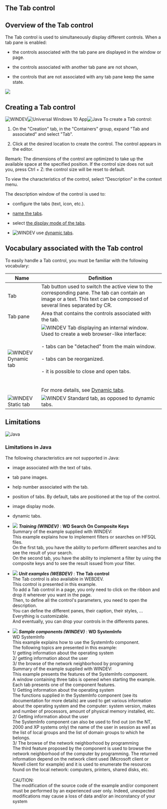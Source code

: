 


## The Tab control
			



<a name="NOTE1"></a>
<a name="NOTE1_1"></a>


## Overview of the Tab control
<a name="overview_the_tab_control_ELTTEXTE000224"></a>
The Tab control is used to simultaneously display different controls. When a tab pane is enabled:

- the controls associated with the tab pane are displayed in the window or page.

- the controls associated with another tab pane are not shown, 

- the controls that are not associated with any tab pane keep the same state.




![](https://doc.pcsoft.fr/en-US/images/image.awp?langid=3&name=Champ%20onglet.jpg)








## Creating a Tab control
<a name="creating_tab_control_ELTTEXTE000248"></a>
![WINDEV](https://doc.pcsoft.fr/ext/images/us/WD.png)![Universal Windows 10 App](https://doc.pcsoft.fr/ext/images/us/UNIVERSALAPP.png)![Java](https://doc.pcsoft.fr/ext/images/us/JAVA.png) To create a Tab control:

1. On the "Creation" tab, in the "Containers" group, expand "Tab and associated" and select "Tab".

2. Click at the desired location to create the control. The control appears in the editor.




Remark: The dimensions of the control are optimized to take up the available space at the specified position. If the control size does not suit you, press Ctrl + Z: the control size will be reset to default.

To view the characteristics of the control, select "Description" in the context menu. 

The description window of the control is used to: 

- configure the tabs (text, icon, etc.). 

- [name the tabs](../WDChamp/1013196.md). 

- select [the display mode of the tabs](../WDChamp/1013274.md). 

- ![WINDEV](https://doc.pcsoft.fr/ext/images/us/WD.png) use [dynamic tabs](../WDChamp/1013299.md). 




<a name="NOTE2"></a>
<a name="NOTE2_1"></a>


## Vocabulary associated with the Tab control
<a name="vocabulary_associated_with_the_tab_control_ELTTEXTE000282"></a>
To easily handle a Tab control, you must be familiar with the following vocabulary:

| Name | Definition |
| --- | --- |
| Tab | Tab button used to switch the active view to the corresponding pane. The tab can contain an image or a text. This text can be composed of several lines separated by CR. |
| Tab pane | Area that contains the controls associated with the tab. |
| ![WINDEV](https://doc.pcsoft.fr/ext/images/us/WD.png) Dynamic tab | ![WINDEV](https://doc.pcsoft.fr/ext/images/us/WD.png) Tab displaying an internal window. Used to create a web browser-like interface:<br><br>- tabs can be "detached" from the main window.<br><br>- tabs can be reorganized.<br><br>- it is possible to close and open tabs.<br><br><br>For more details, see [Dynamic tabs](../WDChamp/1013299.md). |
| ![WINDEV](https://doc.pcsoft.fr/ext/images/us/WD.png) Static tab | ![WINDEV](https://doc.pcsoft.fr/ext/images/us/WD.png) Standard tab, as opposed to dynamic tabs. |



<a name="NOTE3"></a>
<a name="NOTE3_1"></a>


## Limitations
<a name="limitations_ELTTEXTE000306"></a>
![Java](https://doc.pcsoft.fr/ext/images/us/JAVA.png) 

### Limitations in Java
<a name="limitations_java_ELTPARAGRAPHE000164"></a>

The following characteristics are not supported in Java:

- image associated with the text of tabs.

- tab pane images.

- help number associated with the tab.

- position of tabs. By default, tabs are positioned at the top of the control.

- image display mode. 

- dynamic tabs.





- ![](https://doc.pcsoft.fr/en-US/images/image.awp?langid=3&name=WDSearchOnCompositeKeys.gif) ***Training (WINDEV)*** : **WD Search On Composite Keys** <br>Summary of the example supplied with WINDEV:	<br>This example explains how to implement filters or searches on HFSQL files. <br>On the first tab, you have the ability to perform different searches and to see the result of your search.<br>On the second tab, you have the ability to implement a filter by using the composite keys and to see the result issued from your filter.
- ![](https://doc.pcsoft.fr/en-US/images/image.awp?langid=3&name=TheTabcontrol.gif) ***Unit examples (WEBDEV)*** : **The Tab control** <br>The Tab control is also available in WEBDEV.<br>This control is presented in this example.<br>To add a Tab control in a page, you only need to click on the ribbon and drop it wherever you want in the page.<br>Then, to define all the control's parameters, you need to open the description.<br>You can define the different panes, their caption, their styles, ...<br>Everything is customizable.<br>And eventually, you can drop your controls in the differents panes.
- ![](https://doc.pcsoft.fr/en-US/images/image.awp?langid=3&name=WDSystemInfo.gif) ***Sample components (WINDEV)*** : **WD SystemInfo** <br>WD SystemInfo<br>This example explains how to use the SystemInfo component.<br>The following topics are presented in this example:<br>1/ getting information about the operating system <br>2/ getting information about the user<br>3/ the browse of the network neighborhood by programing<br>Summary of the example supplied with WINDEV:	<br>This example presents the features of the SystemInfo component. <br>A window containing three tabs is opened when starting the example. <br>Each tab presents one of the component features.<br>1/ Getting information about the operating system<br>The functions supplied in the SystemInfo component (see its documentation for more details) are used to get various information about the operating system and the computer: system version, makes and number of processors, amount of physical memory installed, etc.<br>2/ Getting information about the user<br>The SystemInfo component can also be used to find out (on the NT, 2000 and XP systems only) the name of the user in session as well as the list of local groups and the list of domain groups to which he belongs.<br>3/ The browse of the network neighborhood by programming<br>The third feature proposed by the component is used to browse the network neighborhood of the computer by programming. The returned information depend on the network client used (Microsoft client or Novell client for example) and it is used to enumerate the resources found on the local network: computers, printers, shared disks, etc.<br> <br>CAUTION:<br>The modification of the source code of the example and/or component must be performed by an experienced user only. Indeed, unexpected modifications may cause a loss of data and/or an inconstancy of your system


